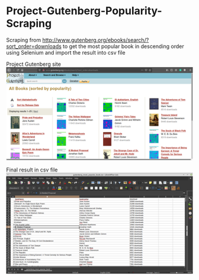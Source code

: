 # Project-Gutenberg-Popularity-Scraping

Scraping from http://www.gutenberg.org/ebooks/search/?sort_order=downloads to get the most popular book in descending order using Selenium and import the result into csv file

Project Gutenberg site
![Screenshot](Selection_023.png)

Final result in csv file
![Screenshot](Selection_025.png)
